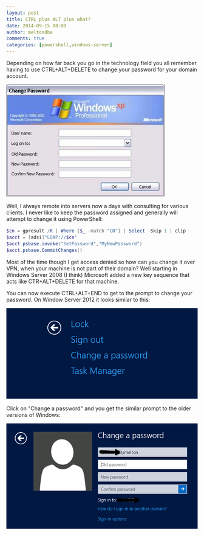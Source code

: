 ```yaml
---
layout: post
title: CTRL plus ALT plus what?
date: 2014-09-15 08:00
author: meltondba
comments: true
categories: [powershell,windows-server]
---
```


Depending on how far back you go in the technology field you all remember having to use CTRL+ALT+DELETE to change your password for your domain account.

![](/img/change_password.png)

Well, I always remote into servers now a days with consulting for various clients. I never like to keep the password assigned and generally will attempt to change it using PowerShell:

```powershell
$cn = gpresult /R | Where {$_ -match "CN"} | Select -Skip 1 | clip
$acct = [adsi]"LDAP://$cn"
$acct.psbase.invoke("SetPassword","MyNewPassword")
$acct.psbase.CommitChanges()
```

Most of the time though I get access denied so how can you change it over VPN, when your machine is not part of their domain? Well starting in Windows Server 2008 (I think) Microsoft added a new key sequence that acts like CTR+ALT+DELETE for that machine.

You can now execute CTRL+ALT+END to get to the prompt to change your password. On Window Server 2012 it looks similar to this:

![](/img/change_password2.png)

Click on "Change a password" and you get the similar prompt to the older versions of Windows:

![](/img/change_password3.png)
